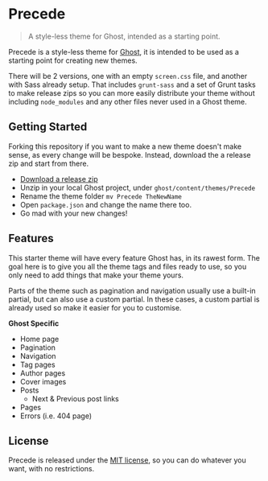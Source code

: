 # Precede

> A style-less theme for Ghost, intended as a starting point.

Precede is a style-less theme for [Ghost](https://github.com/TryGhost/Ghost), it is intended to be used as a starting point for creating new themes.

There will be 2 versions, one with an empty `screen.css` file, and another with Sass already setup. That includes `grunt-sass` and a set of Grunt tasks to make release zips so you can more easily distribute your theme without including `node_modules` and any other files never used in a Ghost theme.

## Getting Started

Forking this repository if you want to make a new theme doesn't make sense, as every change will be bespoke. Instead, download the a release zip and start from there.

- [Download a release zip](https://github.com/PaulAdamDavis/Precede/releases)
- Unzip in your local Ghost project, under `ghost/content/themes/Precede`
- Rename the theme folder `mv Precede TheNewName`
- Open `package.json` and change the name there too.
- Go mad with your new changes!

## Features

This starter theme will have every feature Ghost has, in its rawest form. The goal here is to give you all the theme tags and files ready to use, so you only need to add things that make your theme yours.

Parts of the theme such as pagination and navigation usually use a built-in partial, but can also use a custom partial. In these cases, a custom partial is already used so make it easier for you to customise.

**Ghost Specific**

- Home page
- Pagination
- Navigation
- Tag pages
- Author pages
- Cover images
- Posts
    - Next & Previous post links
- Pages
- Errors (i.e. 404 page)

## License

Precede is released under the [MIT license](LICENSE), so you can do whatever you want, with no restrictions.